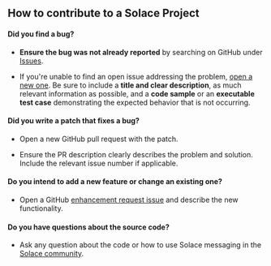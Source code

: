 ## How to contribute to a Solace Project

#### **Did you find a bug?**

* **Ensure the bug was not already reported** by searching on GitHub under [Issues](https://github.com/SolaceSamples/solace-samples-java/issues).

* If you're unable to find an open issue addressing the problem, [open a new one](https://github.com/SolaceSamples/solace-samples-java/issues/new). Be sure to include a **title and clear description**, as much relevant information as possible, and a **code sample** or an **executable test case** demonstrating the expected behavior that is not occurring.

#### **Did you write a patch that fixes a bug?**

* Open a new GitHub pull request with the patch.

* Ensure the PR description clearly describes the problem and solution. Include the relevant issue number if applicable.

#### **Do you intend to add a new feature or change an existing one?**

* Open a GitHub [enhancement request issue](https://github.com/SolaceSamples/solace-samples-java/issues/new) and describe the new functionality.

#### **Do you have questions about the source code?**

* Ask any question about the code or how to use Solace messaging in the [Solace community](http://dev.solacesystems.com/community/).
